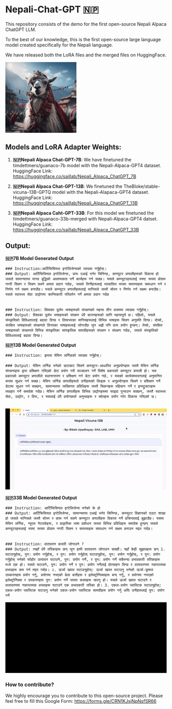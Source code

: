 # Nepali-Chat-GPT 🇳🇵

This repository consists of the demo for the first open-source Nepali Alpaca ChatGPT LLM.

To the best of our knowledge, this is the first open-source large language model created specifically for the Nepali language.

We have released both the LoRA files and the merged files on HuggingFace.

<img src="images/Nepali_Alpaca_v2.png" alt="Image Description" width="222" >

## Models and LoRA Adapter Weights:
1. **🇳🇵Nepali Alpaca Chat-GPT-7B**: We have finetuned the timdettmers/guanaco-7b model with the Nepali-Alpaca-GPT4 dataset. 
HuggingFace Link: https://huggingface.co/saillab/Nepali_Alpaca_ChatGPT_7B

2. **🇳🇵Nepali Alpaca Chat-GPT-13B**: We finetuned the TheBloke/stable-vicuna-13B-GPTQ model with the Nepali-Alapaca-GPT4 dataset.
HuggingFace Link: https://huggingface.co/saillab/Nepali_Alpaca_ChatGPT_13B

3. **🇳🇵Nepali Alpaca Caht-GPT-33B**: For this model we finetuned the timdettmers/guanaco-33b-merged with Nepali-Alpaca-GPT4 datset. 
HuggingFace Link: https://huggingface.co/saillab/Nepali_Alpaca_ChatGPT_33B 

## Output:

**🇳🇵7B Model Generated Output**
```
### Instruction:आर्टिफिशियल इन्टेलिजेन्सको व्याख्या गर्नुहोस्। 
### Output: आर्टिफिसियल इन्टेलिजेन्स, प्रायः एआई भनेर चिनिन्छ, कम्प्युटर प्रणालीहरूको विकास हो जसले सामान्यतया मानव बुद्धिको आवश्यकता पर्ने कार्यहरू गर्न सक्छ। यसले कम्प्युटरहरूलाई स्पष्ट रूपमा प्रोग्राम नगरी सिक्न र सिक्न सक्ने क्षमता प्रदान गर्दछ, जसले तिनीहरूलाई स्वचालित रूपमा समस्याहरू समाधान गर्न र निर्णय गर्न सक्षम बनाउँछ। यसले कम्प्युटर प्रणालीहरूलाई मानिसले जस्तै सोच्न र निर्णय गर्न सक्षम बनाउँछ। यसले स्वास्थ्य सेवा उद्योगमा क्रान्तिकारी परिवर्तन गर्ने क्षमता प्रदान गर्दछ 


### Instruction: विश्वका दुर्लभ भाषाहरूको संरक्षणको महत्त्व तीन वाक्यमा व्याख्या गर्नुहोस्।
### Output: विश्वका दुर्लभ भाषाहरूको संरक्षण धेरै कारणहरूको लागि महत्त्वपूर्ण छ। पहिलो, यसले संस्कृतिको विविधतालाई बढावा दिन्छ र विश्वभरका मानिसहरूलाई विभिन्न भाषाहरू सिक्न अनुमति दिन्छ। दोस्रो, संरक्षित भाषाहरूको संरक्षणले विगतका भाषाहरूलाई जोगाउँछ जुन अझै पनि प्रायः प्रयोग हुन्छन्। तेस्रो, संरक्षित भाषाहरूको संरक्षणले विभिन्न संस्कृतिका सांस्कृतिक सामग्रीहरूको संरक्षण र संरक्षण गर्दछ, जसले संस्कृतिको विविधतालाई बढावा दिन्छ।  
```

**🇳🇵13B Model Generated Output**
```
### Instruction: कृपया मेसिन लर्निङको व्याख्या गर्नुहोस्।

### Output: मेसिन लर्निङ भनेको डाटाबाट सिक्ने कम्प्युटर-आधारित अनुप्रयोगहरू जस्तै मेसिन लर्निङ संरचनाहरू द्वारा प्रशिक्षण गरिएको डेटा प्रयोग गरी सञ्चालन गर्ने विशेष प्रकारको कम्प्युटर प्रणाली हो। यस प्रकारको कम्प्युटर प्रणालीले स्थानान्तरण र प्रशिक्षण गर्न डेटा प्रयोग गर्छ, र यसको कार्यसम्पादनलाई अनुमानित रूपमा सुधार गर्न सक्छ। मेसिन लर्निङ प्रणालीहरूले उनीहरूको लिङ्क र अनुप्रयोगहरू सिक्ने र प्रशिक्षण गर्ने डेटामा सुधार गर्न सक्छन्, सामान्यतया व्यक्तिगत प्रविधिहरू जस्तै चिकनहरू पहिचान गर्ने र इन्स्ट्रुक्टरहरू व्यवहार गर्ने समावेश गर्दछ। मेसिन लर्निङ प्रणालीहरू विभिन्न उद्योगहरूमा फाइदा पुर्‍याउन सक्छन्, जस्तै स्वास्थ्य सेवा, उद्योग, र वित्त, र यसलाई धेरै प्रयोगकर्ता अनुभवहरू र स्रोतहरू प्रयोग गरेर विकास गरिएको छ।


```
![13BDemo](images/nep_alpaca_13B_Demo.gif)

**🇳🇵33B Model Generated Output**
```
### Instruction: आर्टिफिसियल इन्टेलिजेन्स भनेको के हो
### Output: आर्टिफिसियल इन्टेलिजेन्स, सामान्यतया एआई भनेर चिनिन्छ, कम्प्युटर विज्ञानको एउटा शाखा हो जसले मानिसले जस्तै सोच्न र काम गर्न सक्ने कम्प्युटर प्रणालीहरू विकास गर्ने प्रक्रियालाई बुझाउँछ। यसमा मेसिन लर्निङ, न्यूरल नेटवर्कहरू, र प्राकृतिक भाषा प्रशोधन जस्ता विभिन्न प्रविधिहरू समावेश हुन्छन् जसले कम्प्युटरहरूलाई स्पष्ट रूपमा प्रोग्राम नगरी सिक्न र समस्याहरू समाधान गर्न सक्षम बनाउन मद्दत गर्दछ। 


### Instruction: वातावरण कसरी जोगाउने ? 
### Output: त्यहाँ धेरै तरिकाहरू छन् जुन हामी वातावरण जोगाउन सक्छौं। यहाँ केही सुझावहरू छन् 1. घटाउनुहोस्, पुन: प्रयोग गर्नुहोस्, र पुन: प्रयोग गर्नुहोस् घटाउनुहोस्, पुन: प्रयोग गर्नुहोस्, र पुन: प्रयोग गर्नुहोस् भनेको फोहोर उत्पादन घटाउने, पुन: प्रयोग गर्ने, र पुन: प्रयोग गर्ने सबैभन्दा प्रभावकारी तरिकाहरू मध्ये एक हो। यसले घटाउने, पुन: प्रयोग गर्ने र पुन: प्रयोग गर्नेलाई प्रोत्साहन दिन्छ र वातावरणमा नकारात्मक प्रभावहरू कम गर्न मद्दत गर्दछ। २. ऊर्जा खपत घटाउनुहोस्: ऊर्जा खपत घटाउनु भनेको ऊर्जा-कुशल उपकरणहरू प्रयोग गर्नु, प्रयोगमा नभएको बेला बत्तीहरू र इलेक्ट्रोनिक्सहरू बन्द गर्नु, र प्रयोगमा नभएको इलेक्ट्रोनिक्स र उपकरणहरू पुन: प्रयोग गर्ने जस्ता कदमहरू चाल्नु हो। यसले ऊर्जा खपत घटाउने र वातावरणमा नकारात्मक प्रभावहरू घटाउने एक प्रभावकारी तरिका हो। 3. एकल-प्रयोग प्लास्टिक घटाउनुहोस्: एकल-प्रयोग प्लास्टिक घटाउनु भनेको एकल-प्रयोग प्लास्टिक सामग्रीहरू प्रयोग गर्नु अघि उनीहरूलाई पुन: प्रयोग गर्ने 
```
![33BDemo](images/nep_alpaca_33B_Demo.gif)

### How to contribute?

We highly encourage you to contribute to this open-source project. Please feel free to fill this Google Form: https://forms.gle/CRN1KJsjNpNsfSR66 
